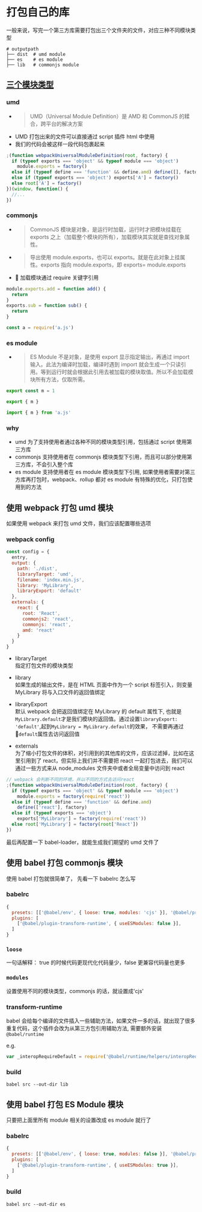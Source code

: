# 打包自己的库

一般来说，写完一个第三方库需要打包出三个文件夹的文件，对应三种不同模块类型

```shell
# outputpath
├── dist  # umd module
├── es    # es module
├── lib   # commonjs module
```

## [三个模块类型](https://juejin.im/post/5b7d2f45e51d4538826f4c28)

### umd

- > UMD（Universal Module Definition）是 AMD 和 CommonJS 的糅合，跨平台的解决方案
- UMD 打包出来的文件可以直接通过 script 插件 html 中使用
- 我们的代码会被这样一段代码包裹起来

```javascript
;(function webpackUniversalModuleDefinition(root, factory) {
  if (typeof exports === 'object' && typeof module === 'object')
    module.exports = factory()
  else if (typeof define === 'function' && define.amd) define([], factory)
  else if (typeof exports === 'object') exports['A'] = factory()
  else root['A'] = factory()
})(window, function() {
  //...
})
```

### commonjs

- > CommonJS 模块是对象，是运行时加载，运行时才把模块挂载在 exports 之上（加载整个模块的所有），加载模块其实就是查找对象属性。
- > 导出使用 module.exports，也可以 exports。就是在此对象上挂属性。exports 指向 module.exports，即 exports= module.exports
-  加载模块通过 require 关键字引用

```javascript
module.exports.add = function add() {
  return
}
exports.sub = function sub() {
  return
}

const a = require('a.js')
```

### es module

- > ES Module 不是对象，是使用 export 显示指定输出，再通过 import 输入。此法为编译时加载，编译时遇到 import 就会生成一个只读引用。等到运行时就会根据此引用去被加载的模块取值。所以不会加载模块所有方法，仅取所需。

```javascript
export const m = 1

export { m }

import { m } from 'a.js'
```

### why

- umd 为了支持使用者通过各种不同的模块类型引用，包括通过 script 使用第三方库
- commonjs 支持使用者在 commonjs 模块类型下引用，而且可以部分使用第三方库，不会引入整个库
- es module 支持使用者在 es module 模块类型下引用, 如果使用者需要对第三方库再打包时，webpack、rollup 都对 es module 有特殊的优化，只打包使用到的方法

## 使用 webpack 打包 umd 模块

如果使用 webpack 来打包 umd 文件，我们应该配置哪些选项

### webpack config

```javascript
const config = {
  entry,
  output: {
    path: './dist',
    libraryTarget: 'umd',
    filename: 'index.min.js',
    library: 'MyLibrary',
    libraryExport: 'default'
  },
  externals: {
    react: {
      root: 'React',
      commonjs2: 'react',
      commonjs: 'react',
      amd: 'react'
    }
  }
}
```

- libraryTarget<br>
  指定打包文件的模块类型

- library <br>
  如果生成的输出文件，是在 HTML 页面中作为一个 script 标签引入，则变量 MyLibrary 将与入口文件的返回值绑定

- libraryExport <br>
  默认 webpack 会把返回值绑定在 MyLibrary 的 default 属性下, 也就是`MyLibrary.default`才是我们模块的返回值。通过设置`libraryExport: 'default'`,起到`MyLibrary = MyLibrary.default`的效果， 不需要再通过 `default`属性去访问返回值

- externals <br>
  为了缩小打包文件的体积，对引用到的其他库的文件，应该过滤掉，比如在这里引用到了 react，但实际上我们并不需要把 react 一起打包进去，我们可以通过一些方式来从 node_modules 文件夹中或者全局变量中访问到 react

```javascript
// webpack 会判断不同的环境，并以不同的方式去访问react
;(function webpackUniversalModuleDefinition(root, factory) {
  if (typeof exports === 'object' && typeof module === 'object')
    module.exports = factory(require('react'))
  else if (typeof define === 'function' && define.amd)
    define(['react'], factory)
  else if (typeof exports === 'object')
    exports['MyLibrary'] = factory(require('react'))
  else root['MyLibrary'] = factory(root['React'])
})
```

最后再配置一下 babel-loader，就能生成我们期望的 umd 文件了

## 使用 babel 打包 commonjs 模块

使用 babel 打包就很简单了， 先看一下 babelrc 怎么写

### babelrc

```javascript
{
  presets: [['@babel/env', { loose: true, modules: 'cjs' }], '@babel/preset-react'],
  plugins: [
    ['@babel/plugin-transform-runtime', { useESModules: false }],
  ]
}
```

### `loose`

一句话解释： true 的时候代码更现代化代码量少，false 更兼容代码量也更多

### `modules`

设置使用不同的模块类型，commonjs 的话，就设置成'cjs'

### transform-runtime

babel 会给每个编译的文件插入一些辅助方法，如果文件一多的话，就出现了很多重复代码，这个插件会改为从第三方包引用辅助方法,
需要额外安装`@babel/runtime`

e.g.

```javascript
var _interopRequireDefault = require('@babel/runtime/helpers/interopRequireDefault')
```

### build

```shell
babel src --out-dir lib
```

## 使用 babel 打包 ES Module 模块

只要把上面里所有 module 相关的设置改成 es module 就行了

### babelrc

```javascript
{
  presets: [['@babel/env', { loose: true, modules: false }], '@babel/preset-react'],
  plugins: [
    ['@babel/plugin-transform-runtime', { useESModules: true }],
  ]
}
```

### build

```shell
babel src --out-dir es
```
